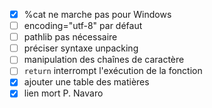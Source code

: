 * [x] %cat ne marche pas pour Windows
* [ ] encoding="utf-8" par défaut
* [ ] pathlib pas nécessaire
* [ ] préciser syntaxe unpacking
* [ ] manipulation des chaînes de caractère
* [ ] `return` interrompt l'exécution de la fonction
* [x] ajouter une table des matières
* [x] lien mort P. Navaro